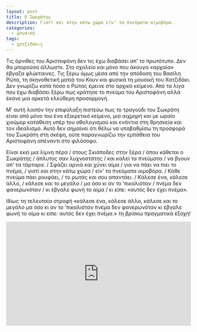 ```yaml
---
layout: post
title: Ο Σωκράτης
description: Γιατί και στην κάτω χώρα είν’ τα πνεύματα αιμοβόρα.
categories:
  - μουσική
tags: 
  - χατζιδάκις
---
```


Τις όρνιθες του Αριστοφάνη δεν τις έχω διαβάσει απ’ το πρωτότυπο. Δεν θα μπορούσα άλλωστε. Στο σχολείο και μόνο που άκουγα «αρχαία» έβγαζα φλύκταινες. Τις ξέρω όμως μέσα από την απόδοση του Βασίλη Ρώτα, τη σκηνοθετική ματιά του Κουν και φυσικά τη μουσική του Χατζιδάκι. Δεν γνωρίζω κατά πόσο ο Ρώτας έμεινε στο αρχικό κείμενο. Από τα λίγα που έχω διαβάσει ξέρω πως κράτησε το πνεύμα του Αριστοφάνη αλλά έκανε μια αρκετά ελεύθερη προσαρμογή.

Μ’ αυτή λοιπόν την επιφύλαξη πιστεύω πως το τραγούδι του Σωκράτη είναι από μόνο του ένα εξαιρετικό κείμενο, μια αιχμηρή και με ωραίο χιούμορ κατάθεση υπέρ του οθολογισμού και ενάντια στη θρησκεία και τον ιδεαλισμό. Αυτό δεν σημαίνει ότι θέλω να υποβαθμίσω τη προσφορά του Σωκράτη στη σκέψη, ούτε παραγνωρίζω την εμπάθεια του Αριστοφάνη απέναντι στο φιλόσοφο.

Είναι εκεί μια λίμνη πέρα / στους Σκιάποδες στην ξέρα / όπου κάθεται ο Σωκράτης / άπλυτος σαν λυχνοστάτης / και καλεί τα πνεύματα / να βγουν απ’ τα τάρταρα. / Σφάζει αρνιά και χύνει αίμα / για να πάει να πιει το πνέμα, / γιατί και στην κάτω χώρα / είν’ τα πνεύματα αιμοβόρα. / Κάθε πνεύμα πάει ρουφάει, / το ρωτάς και σου απαντάει. / Κάλεσε ένα, κάλεσε άλλο, / κάλεσε και το μεγάλο / μα όσο κι αν το ’πικαλιόταν / πνέμα δεν φανερωνόταν / κι έβγαλε φωνή το αίμα / κι είπε: «αυτός δεν έχει πνέμα».

Ιδίως τη τελευταία στροφή «κάλεσε ένα, κάλεσε άλλο, κάλεσε και το μεγάλο μα όσο κι αν το ’πικαλιόταν πνέμα δεν φανερωνόταν κι έβγαλε φωνή το αίμα κι είπε: αυτός δεν έχει πνέμα.» τη βρίσκω πραγματικά έξοχη!

<div class="yt-video" style="position:relative;height:0;padding-bottom:56.25%"><iframe src="https://www.youtube.com/embed/xFCB-BGF2c4?ecver=2" width="640" height="360" frameborder="0" style="position:absolute;width:100%;height:100%;left:0" allowfullscreen></iframe></div>